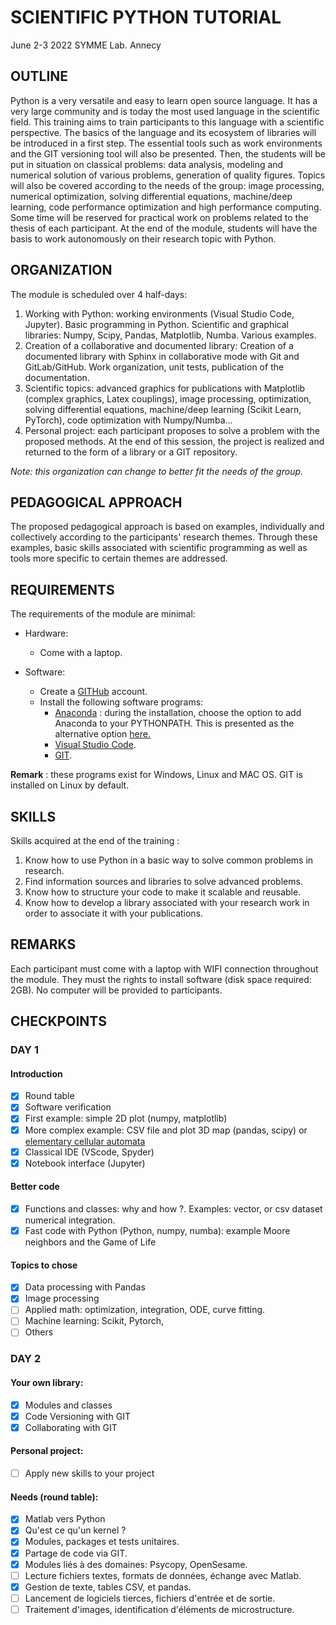 # SCIENTIFIC PYTHON TUTORIAL

June 2-3 2022
SYMME Lab. Annecy

## OUTLINE

Python is a very versatile and easy to learn open source language. It has a very large community and is today the most used language in the scientific field. This training aims to train participants to this language with a scientific perspective. The basics of the language and its ecosystem of libraries will be introduced in a first step. The essential tools such as work environments and the GIT versioning tool will also be presented. Then, the students will be put in situation on classical problems:
data analysis, modeling and numerical solution of various problems, generation of quality figures. Topics will also be covered according to the needs of the group: image processing, numerical optimization, solving differential equations, machine/deep learning, code performance optimization and high performance computing. Some time will be reserved for practical work on problems related to the thesis of each participant. At the end of the module, students will have the basis to work autonomously on their research topic with Python.

## ORGANIZATION

The module is scheduled over 4 half-days:

1. Working with Python: working environments (Visual Studio Code, Jupyter). Basic programming in Python. Scientific and graphical libraries: Numpy, Scipy, Pandas, Matplotlib, Numba. Various examples.
2. Creation of a collaborative and documented library: Creation of a documented library with Sphinx in collaborative mode with Git and GitLab/GitHub. Work organization, unit tests, publication of the documentation.
3. Scientific topics: advanced graphics for publications with Matplotlib (complex graphics, Latex couplings), image processing, optimization, solving differential equations, machine/deep learning (Scikit Learn, PyTorch), code optimization with Numpy/Numba...
4. Personal project: each participant proposes to solve a problem with the proposed methods. At the end of this session, the project is realized and returned to the form of a library or a GIT repository.

*Note: this organization can change to better fit the needs of the group.*

## PEDAGOGICAL APPROACH

The proposed pedagogical approach is based on examples, individually and collectively according to the participants' research themes. Through these examples, basic skills associated with scientific programming as well as tools more specific to certain themes are addressed.

## REQUIREMENTS

The requirements of the module are minimal:

* Hardware: 
  - Come with a laptop.

* Software:
  - Create a [GITHub](https://github.com/) account.
  - Install the following software programs:
    - [Anaconda](https://www.anaconda.com/products/distribution) : during the installation, choose the option to add Anaconda to your PYTHONPATH. This is presented as the alternative option [here.](https://www.datacamp.com/tutorial/installing-anaconda-windows)
    - [Visual Studio Code](https://code.visualstudio.com/).
    - [GIT](https://git-scm.com/downloads). 

**Remark** :  these programs exist for Windows, Linux and MAC OS. GIT is installed on Linux by default.
## SKILLS

Skills acquired at the end of the training :

1. Know how to use Python in a basic way to solve common problems in research.
2. Find information sources and libraries to solve advanced problems.
3. Know how to structure your code to make it scalable and reusable.
4. Know how to develop a library associated with your research work in order to associate it with your publications.

## REMARKS

Each participant must come with a laptop with WIFI connection throughout the module. They must the rights to install software (disk space required: 2GB). No computer will be provided to participants.

## CHECKPOINTS

### DAY 1

#### Introduction

- [x] Round table
- [x] Software verification
- [x] First example: simple 2D plot (numpy, matplotlib)
- [x] More complex example: CSV file and plot 3D map (pandas, scipy) or [elementary cellular automata](https://en.wikipedia.org/wiki/Elementary_cellular_automaton)
- [x] Classical IDE (VScode, Spyder)
- [x] Notebook interface (Jupyter)

#### Better code

- [x] Functions and classes: why and how ?. Examples: vector, or csv dataset numerical integration.
- [x] Fast code with Python (Python, numpy, numba): example Moore neighbors and the Game of Life

#### Topics to chose

- [x] Data processing with Pandas
- [x] Image processing
- [ ] Applied math: optimization, integration, ODE, curve fitting.
- [ ] Machine learning: Scikit, Pytorch,
- [ ] Others

### DAY 2

#### Your own library:

- [x] Modules and classes
- [x] Code Versioning with GIT
- [x] Collaborating with GIT

#### Personal project:

- [ ] Apply new skills to your project

#### Needs (round table):

- [x] Matlab vers Python
- [x] Qu'est ce qu'un kernel ?
- [x] Modules, packages et tests unitaires.
- [x] Partage de code via GIT.
- [x] Modules liés à des domaines: Psycopy, OpenSesame.
- [ ] Lecture fichiers textes, formats de données, échange avec Matlab.
- [x] Gestion de texte, tables CSV, et pandas.
- [ ] Lancement de logiciels tierces, fichiers d'entrée et de sortie.
- [ ] Traitement d'images, identification d'éléments de microstructure. 
